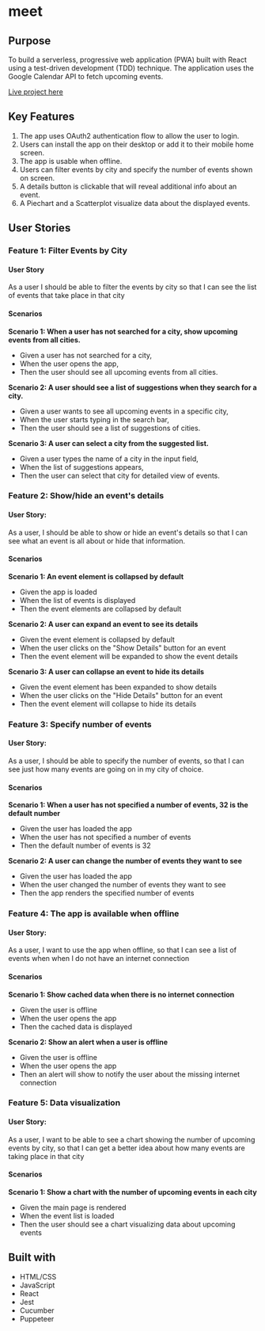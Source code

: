 # meet

## Purpose

To build a serverless, progressive web application (PWA) built with React using a test-driven
development (TDD) technique. The application uses the Google Calendar API to fetch
upcoming events.

[Live project here](https://deliretik.github.io/meet/)

## Key Features

1. The app uses OAuth2 authentication flow to allow the user to login.
2. Users can install the app on their desktop or add it to their mobile home screen.
3. The app is usable when offline.
4. Users can filter events by city and specify the number of events shown on screen.
5. A details button is clickable that will reveal additional info about an event.
6. A Piechart and a Scatterplot visualize data about the displayed events.

## User Stories

### Feature 1: Filter Events by City

#### User Story

As a user I should be able to filter the events by city so that I can see the list of events that take place in that city

#### Scenarios

**Scenario 1: When a user has not searched for a city, show upcoming events from all cities.**

- Given a user has not searched for a city,
- When the user opens the app,
- Then the user should see all upcoming events from all cities.

**Scenario 2: A user should see a list of suggestions when they search for a city.**

- Given a user wants to see all upcoming events in a specific city,
- When the user starts typing in the search bar,
- Then the user should see a list of suggestions of cities.

**Scenario 3: A user can select a city from the suggested list.**

- Given a user types the name of a city in the input field,
- When the list of suggestions appears,
- Then the user can select that city for detailed view of events.

### Feature 2: Show/hide an event's details

#### User Story:

As a user, I should be able to show or hide an event's details so that I can see what an event is all about or hide that information.

#### Scenarios

**Scenario 1: An event element is collapsed by default**

- Given the app is loaded
- When the list of events is displayed
- Then the event elements are collapsed by default

**Scenario 2: A user can expand an event to see its details**

- Given the event element is collapsed by default
- When the user clicks on the "Show Details" button for an event
- Then the event element will be expanded to show the event details

**Scenario 3: A user can collapse an event to hide its details**

- Given the event element has been expanded to show details
- When the user clicks on the "Hide Details" button for an event
- Then the event element will collapse to hide its details

### Feature 3: Specify number of events

#### User Story:

As a user, I should be able to specify the number of events, so that I can see just how many events are going on in my city of choice.

#### Scenarios

**Scenario 1: When a user has not specified a number of events, 32 is the default number**

- Given the user has loaded the app
- When the user has not specified a number of events
- Then the default number of events is 32

**Scenario 2: A user can change the number of events they want to see**

- Given the user has loaded the app
- When the user changed the number of events they want to see
- Then the app renders the specified number of events

### Feature 4: The app is available when offline

#### User Story:

As a user, I want to use the app when offline, so that I can see a list of events when when I do not have an internet connection

#### Scenarios

**Scenario 1: Show cached data when there is no internet connection**

- Given the user is offline
- When the user opens the app
- Then the cached data is displayed

**Scenario 2: Show an alert when a user is offline**

- Given the user is offline
- When the user opens the app
- Then an alert will show to notify the user about the missing internet connection

### Feature 5: Data visualization

#### User Story:

As a user, I want to be able to see a chart showing the number of upcoming events by city, so that I can get a better idea about how many events are taking place in that city

#### Scenarios

**Scenario 1: Show a chart with the number of upcoming events in each city**

- Given the main page is rendered
- When the event list is loaded
- Then the user should see a chart visualizing data about upcoming events

## Built with

- HTML/CSS
- JavaScript
- React
- Jest
- Cucumber
- Puppeteer
